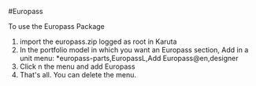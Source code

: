 #Europass

To use the Europass Package

1. import the europass.zip logged as root in Karuta
1. In the portfolio model in which you want an Europass section, Add in a unit menu: *europass-parts,EuropassL,Add Europass@en,designer
1. Click n the menu and add Europass
1. That's all. You can delete the menu.
